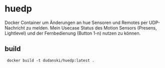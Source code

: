 # huedp
 Docker Container um Änderungen an hue Sensoren und Remotes per UDP-Nachricht zu melden.
Mein Usecase Status des Motion Sensors (Presens, Lightlevel) und der Fernbedienung (Button 1-n) nutzen zu können.

## build

```
 docker build -t dudanski/huedp:latest .
```